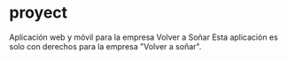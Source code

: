 # proyect
Aplicación web y móvil para la empresa Volver a Soñar
Esta aplicación es solo con derechos para la empresa "Volver a soñar".
